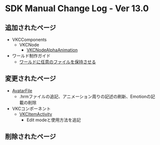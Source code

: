 # SDK Manual Change Log - Ver 13.0

## 追加されたページ

- VKCComponents
  - VKCNode
    - [VKCNodeAlphaAnimation](https://vrhikky.github.io/VketCloudSDK_Documents/13.0/VKCComponents/VKCNode/VKCNodeAlphaAnimation.html)
- ワールド制作ガイド
  - [ワールドに任意のファイルを保持させる](https://vrhikky.github.io/VketCloudSDK_Documents/13.0/WorldMakingGuide/FileDeploymentConfig.html)

## 変更されたページ

  - [AvatarFile](https://vrhikky.github.io/VketCloudSDK_Documents/13.0/WorldMakingGuide/AvatarFile.html)
    - .hrmファイルの追記、アニメーション周りの記述の刷新、Emotionの記載の削除
- VKCコンポーネント
  - [VKCItemActivity](https://vrhikky.github.io/VketCloudSDK_Documents/13.0/VKCComponents/VKCItemActivity.html)
    - Edit modeと使用方法を追記

## 削除されたページ
